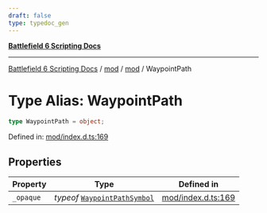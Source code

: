 ```yaml
---
draft: false
type: typedoc_gen
---
```


[**Battlefield 6 Scripting Docs**](../../../_index.md)

***

[Battlefield 6 Scripting Docs](../../../_index.md) / [mod](../../_index.md) / [mod](../_index.md) / WaypointPath

# Type Alias: WaypointPath

```ts
type WaypointPath = object;
```

Defined in: [mod/index.d.ts:169](https://github.com/battlefield-portal-community/portal-docs/blob/ff09b2690670f74de7e97198022e5a97ff1161ff/generators/santiago/mod/index.d.ts#L169)

## Properties

| Property | Type | Defined in |
| ------ | ------ | ------ |
| <a id="_opaque"></a> `_opaque` | *typeof* [`WaypointPathSymbol`](../WaypointPathSymbol/_index.md) | [mod/index.d.ts:169](https://github.com/battlefield-portal-community/portal-docs/blob/ff09b2690670f74de7e97198022e5a97ff1161ff/generators/santiago/mod/index.d.ts#L169) |
